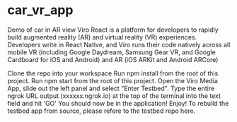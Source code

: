 # car_vr_app
Demo of car in AR view
Viro React is a platform for developers to rapidly build augmented reality (AR) and virtual reality (VR) experiences. Developers write in React Native, and Viro runs their code natively across all mobile VR (including Google Daydream, Samsung Gear VR, and Google Cardboard for iOS and Android) and AR (iOS ARKit and Android ARCore)

Clone the repo into your workspace
Run npm install from the root of this project.
Run npm start from the root of this project.
Open the Viro Media App, slide out the left panel and select "Enter Testbed".
Type the entire ngrok URL output (xxxxxx.ngrok.io) at the top of the terminal into the text field and hit 'GO'
You should now be in the application! Enjoy!
To rebuild the testbed app from source, please refere to the testbed repo here.
